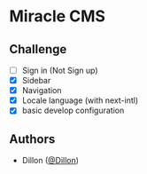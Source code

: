 # Miracle CMS

## Challenge

- [ ] Sign in (Not Sign up)
- [x] Sidebar
- [x] Navigation
- [x] Locale language (with next-intl)
- [x] basic develop configuration

## Authors

- Dillon ([@Dillon](https://github.com/dillonmemo))